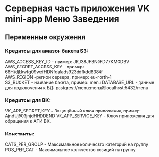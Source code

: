 # Серверная часть приложения VK mini-app Меню Заведения

## Переменные окружения

### Кредитсы для амазон бакета S3:

AWS_ACCESS_KEY_ID - пример: JKJ38JFBN0FD77KMGDBV<br/>
AWS_SECRET_ACCESS_KEY - пример: 68H\djkkwfg09wefHDNfdafads923ddfkdd8384f<br/>
AWS_REGION -регион сервера, пример: eu-north-1<br/>
S3_BUCKET - название бакета, пример: menu
DATABASE_URL - данные для прдключения к БД: postgres://menu:menu@localhost:5432/menu

### Кредитсы для ВК:

VK_APP_SECRET_KEY - Защищённый ключ приложения, пример: AjndUj903jnjdHHDDEND
VK_APP_SERVICE_KEY - Ключ приложения для обращения к АПИ ВК.

### Константы:

CATS_PER_GROUP - Максимальное количесвто категорий на группу
POS_PER_CAT - Максимальное количество позиций на группу
